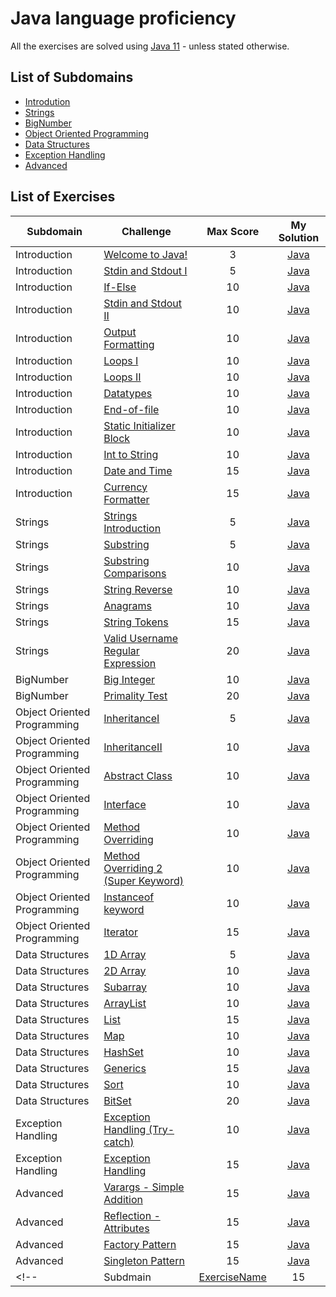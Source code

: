 # Java language proficiency
All the exercises are solved using [Java 11](https://www.oracle.com/ie/java/technologies/javase-jdk11-downloads.html) - unless stated otherwise.
## List of Subdomains
- [Introdution](Introduction)
- [Strings](Strings)
- [BigNumber](BigNumber)
- [Object Oriented Programming](OOP)
- [Data Structures](DataStructures)
- [Exception Handling](ExceptionHandling)
- [Advanced]()

## List of Exercises
| Subdomain | Challenge | Max Score | My Solution |
|---|---|:---:|:---:|
| Introduction | [Welcome to Java!](https://www.hackerrank.com/challenges/welcome-to-java)| 3 |[Java](Introduction/WelcomeToJava/src/Solution.java) |
| Introduction | [Stdin and Stdout I](https://www.hackerrank.com/challenges/java-stdin-and-stdout-1) | 5 | [Java](Introduction/StdinAndStdoutI/src/Solution.java) |
| Introduction | [If-Else](https://www.hackerrank.com/challenges/java-if-else) | 10 | [Java](Introduction/IfElse/src/Solution.java) |
| Introduction | [Stdin and Stdout II](https://www.hackerrank.com/challenges/java-stdin-stdout)| 10 | [Java]() |
| Introduction | [Output Formatting](https://www.hackerrank.com/challenges/java-output-formatting) | 10 | [Java](Introduction/OutputFormatting/src/Solution.java) |
| Introduction | [Loops I](https://www.hackerrank.com/challenges/java-loops-i) | 10 | [Java](Introduction/LoopsI/src/Solution.java) |
| Introduction | [Loops II](https://www.hackerrank.com/challenges/java-loops) | 10 | [Java](Introduction/LoopsII/src/Solution.java) |
| Introduction | [Datatypes](https://www.hackerrank.com/challenges/java-datatypes) | 10 | [Java](Introduction/Datatypes/src/Solution.java) |
| Introduction | [End-of-file](https://www.hackerrank.com/challenges/java-end-of-file) | 10 | [Java](Introduction/EndOfFile/src/Solution.java) |
| Introduction | [Static Initializer Block](https://www.hackerrank.com/challenges/java-static-initializer-block) | 10 | [Java](Introduction/StaticInitializerBlock/src/Solution.java) |
| Introduction | [Int to String](https://www.hackerrank.com/challenges/java-int-to-string) | 10 | [Java](Introduction/IntToString/src/Solution.java) |
| Introduction | [Date and Time](https://www.hackerrank.com/challenges/java-date-and-time) | 15 | [Java](Introduction/DateAndTime/src/Solution.java) |
| Introduction | [Currency Formatter](https://www.hackerrank.com/challenges/java-currency-formatter) | 15 | [Java](Introduction/CurrencyFormatter/src/Solution.java) |
| Strings | [Strings Introduction](https://www.hackerrank.com/challenges/java-strings-introduction)| 5 |[Java](Strings/StringsIntroduction/src/Solution.java) |
| Strings | [Substring](https://www.hackerrank.com/challenges/java-substring)| 5 |[Java](Strings/Substring/src/Solution.java) |
| Strings | [Substring Comparisons](https://www.hackerrank.com/challenges/java-string-compare)| 10 |[Java](Strings/SubstringComparisons/src/Solution.java) |
| Strings | [String Reverse](https://www.hackerrank.com/challenges/java-string-reverse)| 10 |[Java](Strings/StringReverse/src/Solution.java) |
| Strings | [Anagrams](https://www.hackerrank.com/challenges/java-anagrams)| 10 |[Java](Strings/Anagrams/src/Solution.java) |
| Strings | [String Tokens](https://www.hackerrank.com/challenges/java-string-tokens)| 15 |[Java](Strings/StringTokens/src/Solution.java) |
| Strings | [Valid Username Regular Expression](https://www.hackerrank.com/challenges/valid-username-checker)| 20 |[Java](Strings/UsernameRegularExpression/src/Solution.java) |
| BigNumber | [Big Integer](https://www.hackerrank.com/challenges/java-biginteger)| 10 |[Java](BigNumber/BigInteger/src/Solution.java) |
| BigNumber | [Primality Test](https://www.hackerrank.com/challenges/java-primality-test)| 20 |[Java](BigNumber/PrimalityTest/src/Solution.java) |
| Object Oriented Programming | [InheritanceI](https://www.hackerrank.com/challenges/java-inheritance-1)| 5 |[Java](OOP/InheritanceI/src/Solution.java) |
| Object Oriented Programming | [InheritanceII](https://www.hackerrank.com/challenges/java-inheritance-2)| 10 |[Java](OOP/InheritanceII/src/Solution.java) |
| Object Oriented Programming | [Abstract Class](https://www.hackerrank.com/challenges/java-abstract-class)| 10 |[Java](OOP/AbstractClass/src/Main.java) |
| Object Oriented Programming | [Interface](https://www.hackerrank.com/challenges/java-interface)| 10 |[Java](OOP/Interface/src/Solution.java) |
| Object Oriented Programming | [Method Overriding](https://www.hackerrank.com/challenges/java-method-overriding)| 10 |[Java](OOP/MethodOverriding/src/Solution.java) |
| Object Oriented Programming | [Method Overriding 2 (Super Keyword)](https://www.hackerrank.com/challenges/java-method-overriding-2-super-keyword)| 10 |[Java](OOP/MethodOverriding2/src/Solution.java) |
| Object Oriented Programming | [Instanceof keyword](https://www.hackerrank.com/challenges/java-instanceof-keyword)| 10 |[Java](OOP/InstanceOfKeyword/src/InstanceOFTutorial.java) |
| Object Oriented Programming | [Iterator](https://www.hackerrank.com/challenges/java-iterator)| 15 |[Java](OOP/Iterator/src/Main.java) |
| Data Structures | [1D Array](https://www.hackerrank.com/challenges/java-1d-array-introduction)| 5 |[Java](DataStructures/1DArray/src/Solution.java) |
| Data Structures | [2D Array](https://www.hackerrank.com/challenges/java-2d-array)| 10 |[Java](DataStructures/2DArray/src/Solution.java) |
| Data Structures | [Subarray](https://www.hackerrank.com/challenges/java-negative-subarray)| 10 |[Java](DataStructures/Subarray/src/Solution.java) |
| Data Structures | [ArrayList](https://www.hackerrank.com/challenges/java-arraylist)| 10 |[Java](DataStructures/Arraylist/src/Solution.java) |
| Data Structures | [List](https://www.hackerrank.com/challenges/java-list)| 15 |[Java](DataStructures/List/src/Solution.java) |
| Data Structures | [Map](https://www.hackerrank.com/challenges/phone-book)| 10 |[Java](DataStructures/Map/src/Solution.java) |
| Data Structures | [HashSet](https://www.hackerrank.com/challenges/java-hashset)| 10 |[Java](DataStructures/Hashset/src/Solution.java) |
| Data Structures | [Generics](https://www.hackerrank.com/challenges/java-generics)| 15 |[Java](DataStructures/Generics/src/Solution.java) |
| Data Structures | [Sort](https://www.hackerrank.com/challenges/java-sort)| 10 |[Java](DataStructures/Sort/src/Solution.java) |
| Data Structures | [BitSet](https://www.hackerrank.com/challenges/java-bitset)| 20 |[Java](DataStructures/BitSet/src/Solution.java) |
| Exception Handling | [Exception Handling (Try-catch)](https://www.hackerrank.com/challenges/java-exception-handling-try-catch)| 10 |[Java](ExceptionHandling/ExceptionHandlingTryCatch/src/Solution.java) |
| Exception Handling | [Exception Handling](https://www.hackerrank.com/challenges/java-exception-handling)| 15 |[Java](ExceptionHandling/ExceptionHandling/src/Solution.java) |
| Advanced | [Varargs - Simple Addition](https://www.hackerrank.com/challenges/simple-addition-varargs)| 15 |[Java](Advanced/Varargs-SimpleAddition/src/Solution.java) |
| Advanced | [Reflection - Attributes](https://www.hackerrank.com/challenges/java-reflection-attributes/)| 15 |[Java](Advanced/Reflection-Attributes/src/Solution.java) |
| Advanced | [Factory Pattern](https://www.hackerrank.com/challenges/java-factory)| 15 |[Java](Advanced/FactoryPattern/src/Solution.java) |
| Advanced | [Singleton Pattern](https://www.hackerrank.com/challenges/java-singleton)| 15 |[Java](Advanced/SingletonPattern/src/Singleton.java) |
<!-- | Subdmain | [ExerciseName]()| 15 |[Java]() | -->
